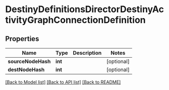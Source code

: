 # DestinyDefinitionsDirectorDestinyActivityGraphConnectionDefinition

## Properties
Name | Type | Description | Notes
------------ | ------------- | ------------- | -------------
**sourceNodeHash** | **int** |  | [optional] 
**destNodeHash** | **int** |  | [optional] 

[[Back to Model list]](../README.md#documentation-for-models) [[Back to API list]](../README.md#documentation-for-api-endpoints) [[Back to README]](../README.md)


